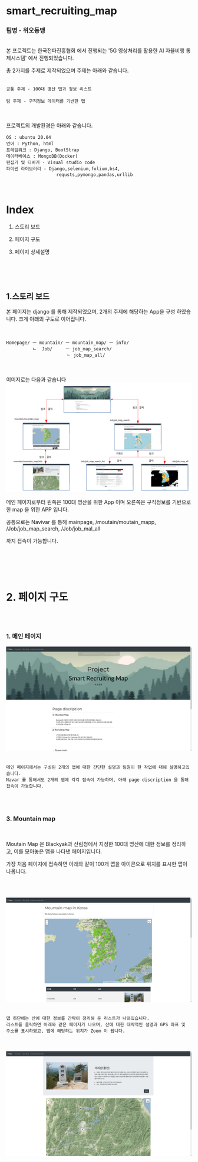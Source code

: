 # smart_recruiting_map  
### 팀명 - 위오동맹


<br>
본 프로젝트는 한국전파진흥협회 에서 진행되는 '5G 영상처리를 활용한 AI 자율비행 통제시스템' 에서 진행되었습니다.

총 2가지를 주제로 제작되었으며 주제는 아래와 같습니다.
<br><br>

    공통 주제 - 100대 명산 맵과 정보 리스트

    팀 주제 - 구직정보 데이터를 기반한 맵

<br><br>
프로젝트의 개발환경은 아래와 같습니다.

    OS : ubuntu 20.04
    언어 : Python, html
    프레임워크 : Django, BootStrap
    데이터베이스 : MongoDB(Docker)
    편집기 및 디버거 - Visual studio code
    파이썬 라이브러리 - Django,selenium,folium,bs4,
                       requsts,pymongo,pandas,urllib


<br>


# Index 

1. 스토리 보드

2. 페이지 구도

3. 페이지 상세설명
<br>
<br>
<br>



## 1.스토리 보드

본 페이지는 django 를 통해 제작되었으며, 2개의 주제에 해당하는 App을 구성 하였습니다.
크게 아래의 구도로 이어집니다.

<br>

    Homepage/ ㅡ mountain/ ㅡ mountain_map/ ㅡ info/
              ㄴ  Job/     ㅡ job_map_search/
                           ㄴ job_map_all/


<br>
<br>
이미지로는 다음과 같습니다

<img src='pictures/스토리보드.png'>

메인 페이지로부터 왼쪽은 100대 명산을 위한 App 이며 오른쪽은 구직정보를 기반으로 한 map 을 위한 APP 입니다.

공통으로는 Navivar 를 통해 mainpage, /moutain/moutain_mapp, /Job/job_map_search, /Job/job_mal_all 

까지 접속이 가능합니다.

<br>
<br>
<br>
<br>

# 2. 페이지 구도

<br>
<br>

### 1. 메인 페이지

<img src='pictures/스크린샷, 2020-10-22 14-12-04.png'>

<br>
<br>

    메인 페이지에서는 구성된 2개의 앱에 대한 간단한 설명과 팀원이 한 작업에 대해 설명하고있습니다.
    Navar 를 통해서도 2개의 앱에 각각 접속이 가능하며, 아래 page discription 을 통해 접속이 가능합니다.


<br>
<br>

### 3. Mountain map

<br>

Moutain Map 은 Blackyak과 산림청에서 지정한 100대 명산에 대한 정보를 정리하고, 이를 모아놓은 맵을 나타낸 페이지입니다.

가장 처음 페이지에 접속하면 아래와 같이 100개 맵을 아이콘으로 위치를 표시한 맵이 나옵니다.

<br><br>

<img src='pictures/스크린샷, 2020-10-22 14-12-15.png'>


<br>
<br>

    맵 하단에는 산에 대한 정보를 간략이 정리해 둔 리스트가 나와있습니다. 
    리스트를 클릭하면 아래와 같은 페이지가 나오며, 산에 대한 대략적인 설명과 GPS 좌표 및 주소를 표시하였고, 맵에 해당하는 위치가 Zoom 이 됩니다.

<br>
<br>
<img src='pictures/스크린샷, 2020-10-22 14-12-20.png'>

